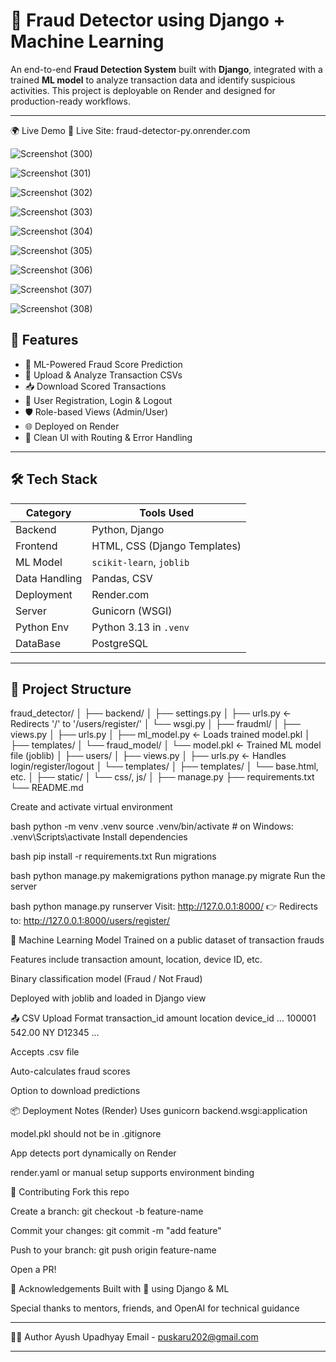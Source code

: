 # 💼 Fraud Detector using Django + Machine Learning

An end-to-end **Fraud Detection System** built with **Django**, integrated with a trained **ML model** to analyze transaction data and identify suspicious activities. This project is deployable on Render and designed for production-ready workflows.

---


🌍 Live Demo
🔗 Live Site: fraud-detector-py.onrender.com


![Screenshot (300)](https://github.com/user-attachments/assets/f81bd386-9cc5-4786-839a-b7ec661d9b3b)


![Screenshot (301)](https://github.com/user-attachments/assets/9330cf94-1c5e-4506-ad32-518631dd21f7)





![Screenshot (302)](https://github.com/user-attachments/assets/f2af35fb-b323-42a3-9435-a7593f0cacb6)



![Screenshot (303)](https://github.com/user-attachments/assets/84f6fbb4-9de6-4aa3-b47e-8590aa01270f)






![Screenshot (304)](https://github.com/user-attachments/assets/60c85d89-c93b-4ddb-9b18-035a08d1a293)



![Screenshot (305)](https://github.com/user-attachments/assets/5db79076-50f3-456a-9d05-9cd87da22d22)


![Screenshot (306)](https://github.com/user-attachments/assets/34c80979-cfde-4d5b-92ea-77cfde835709)

![Screenshot (307)](https://github.com/user-attachments/assets/d8187a78-60ae-4053-8edb-b5f1e17060ff)


![Screenshot (308)](https://github.com/user-attachments/assets/bf58e0ac-cdae-4fd1-ba31-f1065af4f818)



## 🚀 Features

- 🧠 ML-Powered Fraud Score Prediction
- 📄 Upload & Analyze Transaction CSVs
- 📥 Download Scored Transactions
- 🔐 User Registration, Login & Logout
- 🛡️ Role-based Views (Admin/User)
- 🌐 Deployed on Render
- 🎯 Clean UI with Routing & Error Handling

---

## 🛠️ Tech Stack

| Category      | Tools Used                             |
|---------------|-----------------------------------------|
| Backend       | Python, Django                         |
| Frontend      | HTML, CSS (Django Templates)           |
| ML Model      | `scikit-learn`, `joblib`               |
| Data Handling | Pandas, CSV                            |
| Deployment    | Render.com                             |
| Server        | Gunicorn (WSGI)                        |
| Python Env    | Python 3.13 in `.venv`                 |
| DataBase      |  PostgreSQL                            |
---

## 📁 Project Structure


fraud_detector/
│
├── backend/
│ ├── settings.py
│ ├── urls.py ← Redirects '/' to '/users/register/'
│ └── wsgi.py
│
├── fraudml/
│ ├── views.py
│ ├── urls.py
│ ├── ml_model.py ← Loads trained model.pkl
│ ├── templates/
│ └── fraud_model/
│ └── model.pkl ← Trained ML model file (joblib)
│
├── users/
│ ├── views.py
│ ├── urls.py ← Handles login/register/logout
│ └── templates/
│
├── templates/
│ └── base.html, etc.
│
├── static/
│ └── css/, js/
│
├── manage.py
├── requirements.txt
└── README.md


Create and activate virtual environment

bash
python -m venv .venv
source .venv/bin/activate  # on Windows: .venv\Scripts\activate
Install dependencies

bash
pip install -r requirements.txt
Run migrations

bash
python manage.py makemigrations
python manage.py migrate
Run the server

bash
python manage.py runserver
Visit: http://127.0.0.1:8000/
👉 Redirects to: http://127.0.0.1:8000/users/register/

🧠 Machine Learning Model
Trained on a public dataset of transaction frauds

Features include transaction amount, location, device ID, etc.

Binary classification model (Fraud / Not Fraud)

Deployed with joblib and loaded in Django view

📤 CSV Upload Format
transaction_id	amount	location	device_id	...
100001	542.00	NY	D12345	...

Accepts .csv file

Auto-calculates fraud scores

Option to download predictions

📦 Deployment Notes (Render)
Uses gunicorn backend.wsgi:application

model.pkl should not be in .gitignore

App detects port dynamically on Render

render.yaml or manual setup supports environment binding


🤝 Contributing
Fork this repo

Create a branch: git checkout -b feature-name

Commit your changes: git commit -m "add feature"

Push to your branch: git push origin feature-name

Open a PR!

🙌 Acknowledgements
Built with 💙 using Django & ML

Special thanks to mentors, friends, and OpenAI for technical guidance

-------------------------------
👨‍💻 Author
Ayush Upadhyay
Email - puskaru202@gmail.com


-------------------------------




